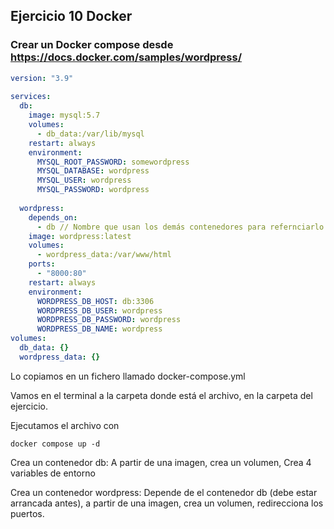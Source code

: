## Ejercicio 10 Docker

### Crear un Docker compose desde https://docs.docker.com/samples/wordpress/

```yaml
version: "3.9"
    
services:
  db:
    image: mysql:5.7
    volumes:
      - db_data:/var/lib/mysql
    restart: always
    environment:
      MYSQL_ROOT_PASSWORD: somewordpress
      MYSQL_DATABASE: wordpress
      MYSQL_USER: wordpress
      MYSQL_PASSWORD: wordpress
    
  wordpress:
    depends_on:
      - db // Nombre que usan los demás contenedores para refernciarlo
    image: wordpress:latest
    volumes:
      - wordpress_data:/var/www/html
    ports:
      - "8000:80"
    restart: always
    environment:
      WORDPRESS_DB_HOST: db:3306
      WORDPRESS_DB_USER: wordpress
      WORDPRESS_DB_PASSWORD: wordpress
      WORDPRESS_DB_NAME: wordpress
volumes:
  db_data: {}
  wordpress_data: {}
```

Lo copiamos en un fichero llamado docker-compose.yml

Vamos en el terminal a la carpeta donde está el archivo, en la carpeta del ejercicio.

Ejecutamos el archivo con

`docker compose up -d`



Crea un contenedor db: A partir de una imagen, crea un volumen, Crea 4 variables de entorno

Crea un contenedor wordpress: Depende de el contenedor db (debe estar arrancada antes), a partir de una imagen, crea un volumen, redirecciona los puertos.
